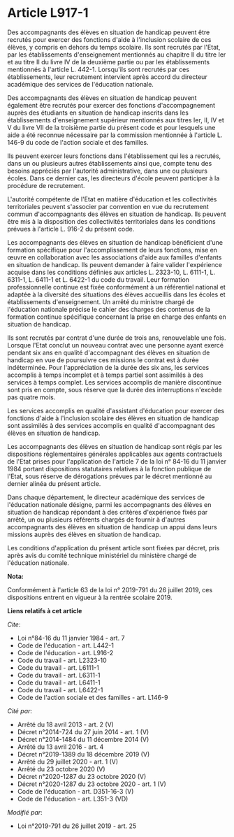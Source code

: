 # Article L917-1

Des accompagnants des élèves en situation de handicap peuvent être recrutés pour exercer des fonctions d'aide à l'inclusion
scolaire de ces élèves, y compris en dehors du temps scolaire. Ils sont recrutés par l'Etat, par les établissements
d'enseignement mentionnés au chapitre II du titre Ier et au titre II du livre IV de la deuxième partie ou par les
établissements mentionnés à l'article L. 442-1. Lorsqu'ils sont recrutés par ces établissements, leur recrutement intervient
après accord du directeur académique des services de l'éducation nationale.

Des accompagnants des élèves en situation de handicap peuvent également être recrutés pour exercer des fonctions
d'accompagnement auprès des étudiants en situation de handicap inscrits dans les établissements d'enseignement supérieur
mentionnés aux titres Ier, II, IV et V du livre VII de la troisième partie du présent code et pour lesquels une aide a été
reconnue nécessaire par la commission mentionnée à l'article L. 146-9 du code de l'action sociale et des familles.

Ils peuvent exercer leurs fonctions dans l'établissement qui les a recrutés, dans un ou plusieurs autres établissements ainsi
que, compte tenu des besoins appréciés par l'autorité administrative, dans une ou plusieurs écoles. Dans ce dernier cas, les
directeurs d'école peuvent participer à la procédure de recrutement.

L'autorité compétente de l'Etat en matière d'éducation et les collectivités territoriales peuvent s'associer par convention
en vue du recrutement commun d'accompagnants des élèves en situation de handicap. Ils peuvent être mis à la disposition des
collectivités territoriales dans les conditions prévues à l'article L. 916-2 du présent code.

Les accompagnants des élèves en situation de handicap bénéficient d'une formation spécifique pour l'accomplissement de leurs
fonctions, mise en œuvre en collaboration avec les associations d'aide aux familles d'enfants en situation de handicap. Ils
peuvent demander à faire valider l'expérience acquise dans les conditions définies aux articles L. 2323-10, L. 6111-1, L.
6311-1, L. 6411-1 et L. 6422-1 du code du travail. Leur formation professionnelle continue est fixée conformément à un
référentiel national et adaptée à la diversité des situations des élèves accueillis dans les écoles et établissements
d'enseignement. Un arrêté du ministre chargé de l'éducation nationale précise le cahier des charges des contenus de la
formation continue spécifique concernant la prise en charge des enfants en situation de handicap.

Ils sont recrutés par contrat d'une durée de trois ans, renouvelable une fois. Lorsque l'Etat conclut un nouveau contrat avec
une personne ayant exercé pendant six ans en qualité d'accompagnant des élèves en situation de handicap en vue de poursuivre
ces missions le contrat est à durée indéterminée. Pour l'appréciation de la durée des six ans, les services accomplis à temps
incomplet et à temps partiel sont assimilés à des services à temps complet. Les services accomplis de manière discontinue
sont pris en compte, sous réserve que la durée des interruptions n'excède pas quatre mois.

Les services accomplis en qualité d'assistant d'éducation pour exercer des fonctions d'aide à l'inclusion scolaire des élèves
en situation de handicap sont assimilés à des services accomplis en qualité d'accompagnant des élèves en situation de
handicap.

Les accompagnants des élèves en situation de handicap sont régis par les dispositions réglementaires générales applicables
aux agents contractuels de l'Etat prises pour l'application de l'article 7 de la loi n° 84-16 du 11 janvier 1984 portant
dispositions statutaires relatives à la fonction publique de l'Etat, sous réserve de dérogations prévues par le décret
mentionné au dernier alinéa du présent article.

Dans chaque département, le directeur académique des services de l'éducation nationale désigne, parmi les accompagnants des
élèves en situation de handicap répondant à des critères d'expérience fixés par arrêté, un ou plusieurs référents chargés de
fournir à d'autres accompagnants des élèves en situation de handicap un appui dans leurs missions auprès des élèves en
situation de handicap.

Les conditions d'application du présent article sont fixées par décret, pris après avis du comité technique ministériel du
ministère chargé de l'éducation nationale.

**Nota:**

Conformément à l'article 63 de la loi n° 2019-791 du 26 juillet 2019, ces dispositions entrent en vigueur à la rentrée
scolaire 2019.

**Liens relatifs à cet article**

_Cite_:

  - Loi n°84-16 du 11 janvier 1984 - art. 7
  - Code de l'éducation - art. L442-1
  - Code de l'éducation - art. L916-2
  - Code du travail - art. L2323-10
  - Code du travail - art. L6111-1
  - Code du travail - art. L6311-1
  - Code du travail - art. L6411-1
  - Code du travail - art. L6422-1
  - Code de l'action sociale et des familles - art. L146-9

_Cité par_:

  - Arrêté du 18 avril 2013 - art. 2 (V)
  - Décret n°2014-724 du 27 juin 2014 - art. 1 (V)
  - Décret n°2014-1484 du 11 décembre 2014 (V)
  - Arrêté du 13 avril 2016 - art. 4
  - Décret n°2019-1389 du 18 décembre 2019 (V)
  - Arrêté du 29 juillet 2020 - art. 1 (V)
  - Arrêté du 23 octobre 2020 (V)
  - Décret n°2020-1287 du 23 octobre 2020 (V)
  - Décret n°2020-1287 du 23 octobre 2020 - art. 1 (V)
  - Code de l'éducation - art. D351-16-3 (V)
  - Code de l'éducation - art. L351-3 (VD)

_Modifié par_:

  - Loi n°2019-791 du 26 juillet 2019 - art. 25
